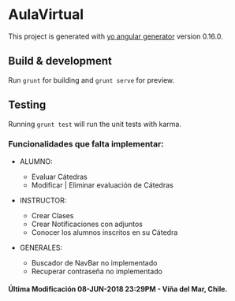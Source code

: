 # AulaVirtual

This project is generated with [yo angular generator](https://github.com/yeoman/generator-angular)
version 0.16.0.

## Build & development

Run `grunt` for building and `grunt serve` for preview.

## Testing

Running `grunt test` will run the unit tests with karma.

### Funcionalidades que falta implementar:

- ALUMNO:
  - Evaluar Cátedras
  - Modificar | Eliminar evaluación de Cátedras
  
- INSTRUCTOR:
  - Crear Clases
  - Crear Notificaciones con adjuntos
  - Conocer los alumnos inscritos en su Cátedra

- GENERALES:
  - Buscador de NavBar no implementado
  - Recuperar contraseña no implementado
  
#### Última Modificación 08-JUN-2018 23:29PM - Viña del Mar, Chile.
